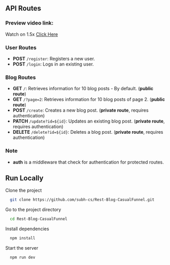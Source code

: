 ## API Routes

### Preview video link:
 Watch on 1.5x [Click Here](https://www.loom.com/share/490c8d3fa3ed43d0a7e76dab15df7cdb)

### User Routes

- **POST** `/register`: Registers a new user.
- **POST** `/login`: Logs in an existing user.

### Blog Routes
- **GET** `/`: Retrieves information for 10 blog posts - By default. (**public route**)
- **GET** `/?page=2`: Retrieves information for 10 blog posts of page 2. (**public route**)
- **POST** `/create`: Creates a new blog post. (**private route**, requires authentication)
- **PATCH** `/update?id=${id}`: Updates an existing blog post. (**private route**, requires authentication)
- **DELETE** `/delete?id=${id}`: Deletes a blog post. (**private route**, requires authentication)


### Note

- **auth** is a middleware that check for authentication for protected routes.


## Run Locally

Clone the project

```bash
  git clone https://github.com/subh-cs/Rest-Blog-CasualFunnel.git
```

Go to the project directory

```bash
  cd Rest-Blog-CasualFunnel
```

Install dependencies

```bash
  npm install
```

Start the server

```bash
  npm run dev
```


